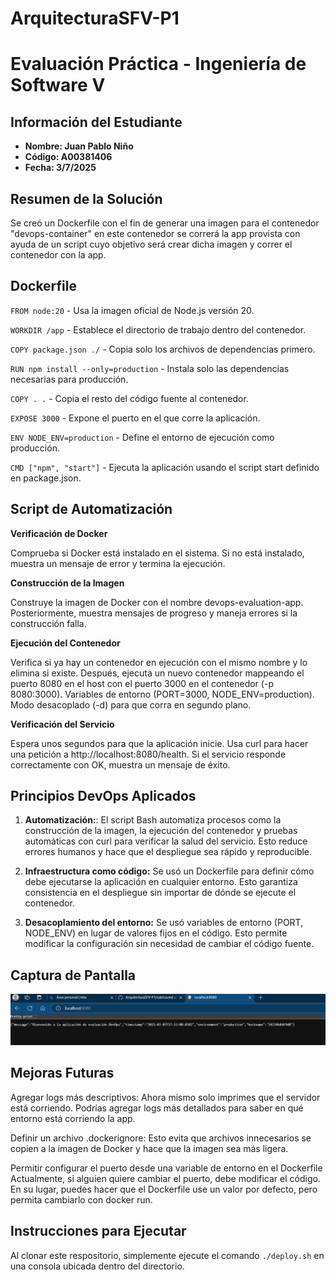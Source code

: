 # ArquitecturaSFV-P1

# Evaluación Práctica - Ingeniería de Software V

## Información del Estudiante
- **Nombre: Juan Pablo Niño**
- **Código: A00381406**
- **Fecha: 3/7/2025**

## Resumen de la Solución
Se creó un Dockerfile con el fin de generar una imagen para el contenedor "devops-container" en este contenedor se correrá la app provista con ayuda de un script cuyo objetivo será crear dicha imagen y correr el contenedor con la app.

## Dockerfile
`FROM node:20` - Usa la imagen oficial de Node.js versión 20.

`WORKDIR /app` - Establece el directorio de trabajo dentro del contenedor.

`COPY package.json ./` - Copia solo los archivos de dependencias primero.

`RUN npm install --only=production` - Instala solo las dependencias necesarias para producción.

`COPY . .` - Copia el resto del código fuente al contenedor.

`EXPOSE 3000` - Expone el puerto en el que corre la aplicación.

`ENV NODE_ENV=production` - Define el entorno de ejecución como producción.

`CMD ["npm", "start"]` - Ejecuta la aplicación usando el script start definido en package.json.

## Script de Automatización
**Verificación de Docker**

Comprueba si Docker está instalado en el sistema. Si no está instalado, muestra un mensaje de error y termina la ejecución.

**Construcción de la Imagen**

Construye la imagen de Docker con el nombre devops-evaluation-app. Posteriormente, muestra mensajes de progreso y maneja errores si la construcción falla.

**Ejecución del Contenedor**

Verifica si ya hay un contenedor en ejecución con el mismo nombre y lo elimina si existe. Después, ejecuta un nuevo contenedor mappeando el puerto 8080 en el host con el puerto 3000 en el contenedor (-p 8080:3000). Variables de entorno (PORT=3000, NODE_ENV=production).
Modo desacoplado (-d) para que corra en segundo plano.

**Verificación del Servicio**

Espera unos segundos para que la aplicación inicie.
Usa curl para hacer una petición a http://localhost:8080/health.
Si el servicio responde correctamente con OK, muestra un mensaje de éxito.


## Principios DevOps Aplicados
1. **Automatización:**: El script Bash automatiza procesos como la construcción de la imagen, la ejecución del contenedor y pruebas automáticas con curl para verificar la salud del servicio. Esto reduce errores humanos y hace que el despliegue sea rápido y reproducible.

2. **Infraestructura como código:** Se usó un Dockerfile para definir cómo debe ejecutarse la aplicación en cualquier entorno. Esto garantiza consistencia en el despliegue sin importar de dónde se ejecute el contenedor.

3. **Desacoplamiento del entorno:** Se usó variables de entorno (PORT, NODE_ENV) en lugar de valores fijos en el código. Esto permite modificar la configuración sin necesidad de cambiar el código fuente.

## Captura de Pantalla
![alt text](image.png)

## Mejoras Futuras
Agregar logs más descriptivos:
Ahora mismo solo imprimes que el servidor está corriendo. Podrías agregar logs más detallados para saber en qué entorno está corriendo la app.

Definir un archivo .dockerignore:
Esto evita que archivos innecesarios se copien a la imagen de Docker y hace que la imagen sea más ligera.

Permitir configurar el puerto desde una variable de entorno en el Dockerfile
Actualmente, si alguien quiere cambiar el puerto, debe modificar el código. En su lugar, puedes hacer que el Dockerfile use un valor por defecto, pero permita cambiarlo con docker run.

## Instrucciones para Ejecutar
Al clonar este respositorio, simplemente ejecute el comando `./deploy.sh` en una consola ubicada dentro del directorio.
